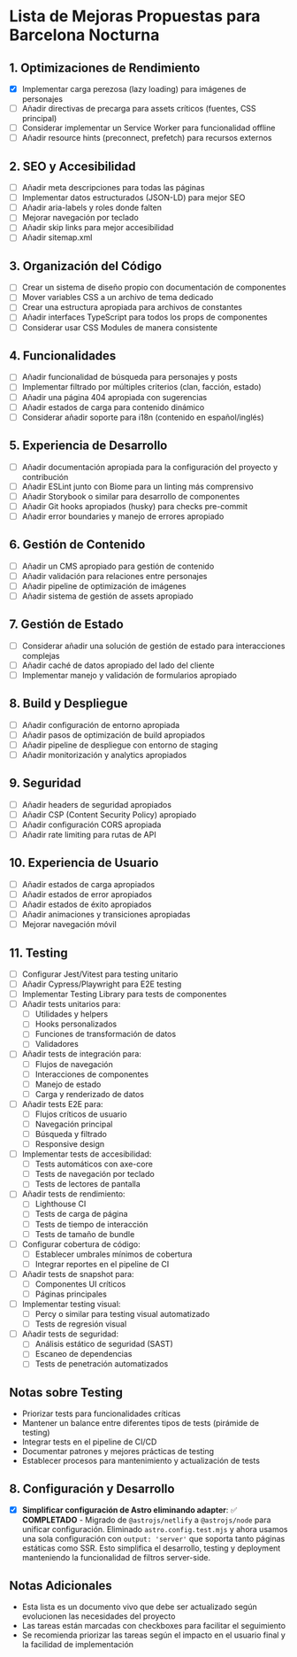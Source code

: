 # Lista de Mejoras Propuestas para Barcelona Nocturna

## 1. Optimizaciones de Rendimiento
- [x] Implementar carga perezosa (lazy loading) para imágenes de personajes
- [ ] Añadir directivas de precarga para assets críticos (fuentes, CSS principal)
- [ ] Considerar implementar un Service Worker para funcionalidad offline
- [ ] Añadir resource hints (preconnect, prefetch) para recursos externos

## 2. SEO y Accesibilidad
- [ ] Añadir meta descripciones para todas las páginas
- [ ] Implementar datos estructurados (JSON-LD) para mejor SEO
- [ ] Añadir aria-labels y roles donde falten
- [ ] Mejorar navegación por teclado
- [ ] Añadir skip links para mejor accesibilidad
- [ ] Añadir sitemap.xml

## 3. Organización del Código
- [ ] Crear un sistema de diseño propio con documentación de componentes
- [ ] Mover variables CSS a un archivo de tema dedicado
- [ ] Crear una estructura apropiada para archivos de constantes
- [ ] Añadir interfaces TypeScript para todos los props de componentes
- [ ] Considerar usar CSS Modules de manera consistente

## 4. Funcionalidades
- [ ] Añadir funcionalidad de búsqueda para personajes y posts
- [ ] Implementar filtrado por múltiples criterios (clan, facción, estado)
- [ ] Añadir una página 404 apropiada con sugerencias
- [ ] Añadir estados de carga para contenido dinámico
- [ ] Considerar añadir soporte para i18n (contenido en español/inglés)

## 5. Experiencia de Desarrollo
- [ ] Añadir documentación apropiada para la configuración del proyecto y contribución
- [ ] Añadir ESLint junto con Biome para un linting más comprensivo
- [ ] Añadir Storybook o similar para desarrollo de componentes
- [ ] Añadir Git hooks apropiados (husky) para checks pre-commit
- [ ] Añadir error boundaries y manejo de errores apropiado

## 6. Gestión de Contenido
- [ ] Añadir un CMS apropiado para gestión de contenido
- [ ] Añadir validación para relaciones entre personajes
- [ ] Añadir pipeline de optimización de imágenes
- [ ] Añadir sistema de gestión de assets apropiado

## 7. Gestión de Estado
- [ ] Considerar añadir una solución de gestión de estado para interacciones complejas
- [ ] Añadir caché de datos apropiado del lado del cliente
- [ ] Implementar manejo y validación de formularios apropiado

## 8. Build y Despliegue
- [ ] Añadir configuración de entorno apropiada
- [ ] Añadir pasos de optimización de build apropiados
- [ ] Añadir pipeline de despliegue con entorno de staging
- [ ] Añadir monitorización y analytics apropiados

## 9. Seguridad
- [ ] Añadir headers de seguridad apropiados
- [ ] Añadir CSP (Content Security Policy) apropiado
- [ ] Añadir configuración CORS apropiada
- [ ] Añadir rate limiting para rutas de API

## 10. Experiencia de Usuario
- [ ] Añadir estados de carga apropiados
- [ ] Añadir estados de error apropiados
- [ ] Añadir estados de éxito apropiados
- [ ] Añadir animaciones y transiciones apropiadas
- [ ] Mejorar navegación móvil

## 11. Testing
- [ ] Configurar Jest/Vitest para testing unitario
- [ ] Añadir Cypress/Playwright para E2E testing
- [ ] Implementar Testing Library para tests de componentes
- [ ] Añadir tests unitarios para:
  - [ ] Utilidades y helpers
  - [ ] Hooks personalizados
  - [ ] Funciones de transformación de datos
  - [ ] Validadores
- [ ] Añadir tests de integración para:
  - [ ] Flujos de navegación
  - [ ] Interacciones de componentes
  - [ ] Manejo de estado
  - [ ] Carga y renderizado de datos
- [ ] Añadir tests E2E para:
  - [ ] Flujos críticos de usuario
  - [ ] Navegación principal
  - [ ] Búsqueda y filtrado
  - [ ] Responsive design
- [ ] Implementar tests de accesibilidad:
  - [ ] Tests automáticos con axe-core
  - [ ] Tests de navegación por teclado
  - [ ] Tests de lectores de pantalla
- [ ] Añadir tests de rendimiento:
  - [ ] Lighthouse CI
  - [ ] Tests de carga de página
  - [ ] Tests de tiempo de interacción
  - [ ] Tests de tamaño de bundle
- [ ] Configurar cobertura de código:
  - [ ] Establecer umbrales mínimos de cobertura
  - [ ] Integrar reportes en el pipeline de CI
- [ ] Añadir tests de snapshot para:
  - [ ] Componentes UI críticos
  - [ ] Páginas principales
- [ ] Implementar testing visual:
  - [ ] Percy o similar para testing visual automatizado
  - [ ] Tests de regresión visual
- [ ] Añadir tests de seguridad:
  - [ ] Análisis estático de seguridad (SAST)
  - [ ] Escaneo de dependencias
  - [ ] Tests de penetración automatizados

## Notas sobre Testing
- Priorizar tests para funcionalidades críticas
- Mantener un balance entre diferentes tipos de tests (pirámide de testing)
- Integrar tests en el pipeline de CI/CD
- Documentar patrones y mejores prácticas de testing
- Establecer procesos para mantenimiento y actualización de tests

## 8. Configuración y Desarrollo
- [x] **Simplificar configuración de Astro eliminando adapter**: ✅ **COMPLETADO** - Migrado de `@astrojs/netlify` a `@astrojs/node` para unificar configuración. Eliminado `astro.config.test.mjs` y ahora usamos una sola configuración con `output: 'server'` que soporta tanto páginas estáticas como SSR. Esto simplifica el desarrollo, testing y deployment manteniendo la funcionalidad de filtros server-side.

## Notas Adicionales
- Esta lista es un documento vivo que debe ser actualizado según evolucionen las necesidades del proyecto
- Las tareas están marcadas con checkboxes para facilitar el seguimiento
- Se recomienda priorizar las tareas según el impacto en el usuario final y la facilidad de implementación
